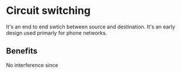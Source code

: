 # Circuit switching

It's an end to end swtich between source and destination. It's an early design used primarly for phone networks. 

## Benefits

No interference since